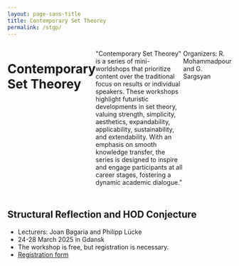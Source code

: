 ```yaml
---
layout: page-sans-title
title: Contemporary Set Theorey
permalink: /stgp/
---
```


<div style="display: flex; align-items: flex-start;">
    <h1>Contemporary Set Theorey</h1>
    <p>"Contemporary Set Theorey" is a series of mini-worldshops that prioritize content over the traditional focus 
      on results or individual speakers. These workshops highlight futuristic developments in set theory, valuing strength, simplicity, 
      aesthetics, expandability, applicability, sustainability, and extendability. With an emphasis on smooth knowledge transfer, the series is
      designed to inspire and engage participants at all career stages, fostering a dynamic academic dialogue.”</p>
 <p>
     Organizers: R. Mohammadpour and G. Sargsyan</p>
</div>
<br/>

<h2 style="margin-top: 20px;">Structural Reflection and HOD Conjecture</h2>
<ul>
  <li>
    Lecturers: Joan Bagaria and Philipp Lücke  
  <li>
   24-28 March 2025 in Gdansk
      <li>
       The workshop is free, but registration is necessary.    
                <li>
          <a href="https://docs.google.com/forms/d/e/1FAIpQLSehPUjhHIVgtDXMM3KUZnlh08NxpiVARwUWVBTaCVdMCCmOmQ/viewform?usp=header"> Registration form </a> 
          </li>
    <ul> 
